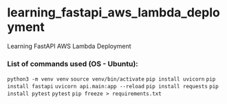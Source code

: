 # learning_fastapi_aws_lambda_deployment
Learning FastAPI AWS Lambda Deployment

### List of commands used (OS - Ubuntu):

```python3 -m venv venv```
```source venv/bin/activate```
```pip install uvicorn```
```pip install fastapi```
```uvicorn api.main:app --reload```
```pip install requests```
```pip install pytest```
```pytest```
```pip freeze > requirements.txt```